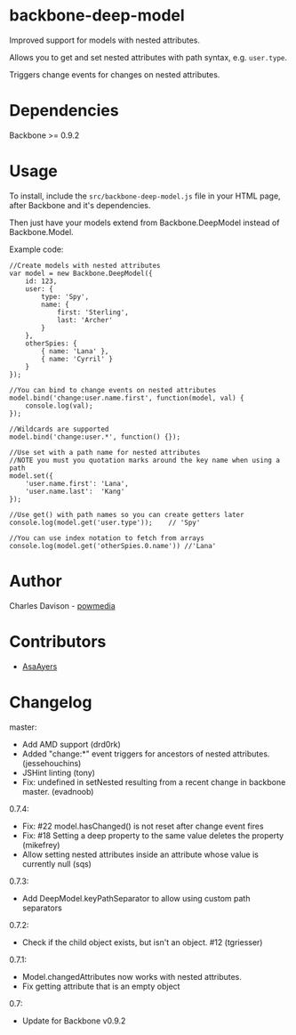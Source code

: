 backbone-deep-model
===================

Improved support for models with nested attributes.

Allows you to get and set nested attributes with path syntax, e.g. `user.type`.

Triggers change events for changes on nested attributes.

Dependencies
============

Backbone >= 0.9.2

Usage
=====

To install, include the `src/backbone-deep-model.js` file in your HTML page, after Backbone and it's dependencies.

Then just have your models extend from Backbone.DeepModel instead of Backbone.Model.

Example code:

    //Create models with nested attributes
    var model = new Backbone.DeepModel({
        id: 123,
        user: {
            type: 'Spy',
            name: {
                first: 'Sterling',
                last: 'Archer'
            }
        },
        otherSpies: {
            { name: 'Lana' },
            { name: 'Cyrril' }
        }
    });
    
    //You can bind to change events on nested attributes
    model.bind('change:user.name.first', function(model, val) {
        console.log(val);
    });

    //Wildcards are supported
    model.bind('change:user.*', function() {});
    
    //Use set with a path name for nested attributes
    //NOTE you must you quotation marks around the key name when using a path
    model.set({
        'user.name.first': 'Lana',
        'user.name.last':  'Kang'
    });
    
    //Use get() with path names so you can create getters later
    console.log(model.get('user.type'));    // 'Spy'

    //You can use index notation to fetch from arrays
    console.log(model.get('otherSpies.0.name')) //'Lana'

Author
======

Charles Davison - [powmedia](http://github.com/powmedia)


Contributors
============

- [AsaAyers](https://github.com/AsaAyers)


Changelog
=========

master:
- Add AMD support (drd0rk)
- Added "change:*" event triggers for ancestors of nested attributes. (jessehouchins)
- JSHint linting (tony)
- Fix: undefined in setNested resulting from a recent change in backbone master. (evadnoob)

0.7.4:
- Fix: #22 model.hasChanged() is not reset after change event fires
- Fix: #18 Setting a deep property to the same value deletes the property (mikefrey)
- Allow setting nested attributes inside an attribute whose value is currently null (sqs)

0.7.3:
- Add DeepModel.keyPathSeparator to allow using custom path separators

0.7.2:
- Check if the child object exists, but isn't an object. #12 (tgriesser)

0.7.1:
- Model.changedAttributes now works with nested attributes.
- Fix getting attribute that is an empty object

0.7:
- Update for Backbone v0.9.2
